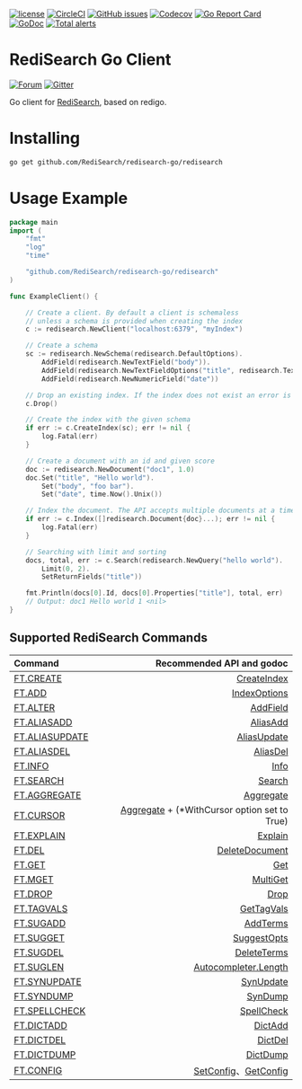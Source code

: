 [![license](https://img.shields.io/github/license/RediSearch/redisearch-go.svg)](https://github.com/RediSearch/redisearch-go)
[![CircleCI](https://circleci.com/gh/RediSearch/redisearch-go/tree/master.svg?style=svg)](https://circleci.com/gh/RediSearch/redisearch-go/tree/master)
[![GitHub issues](https://img.shields.io/github/release/RediSearch/redisearch-go.svg)](https://github.com/RediSearch/redisearch-go/releases/latest)
[![Codecov](https://codecov.io/gh/RediSearch/redisearch-go/branch/master/graph/badge.svg)](https://codecov.io/gh/RediSearch/redisearch-go)
[![Go Report Card](https://goreportcard.com/badge/github.com/RediSearch/redisearch-go)](https://goreportcard.com/report/github.com/RediSearch/redisearch-go)
[![GoDoc](https://godoc.org/github.com/RediSearch/redisearch-go?status.svg)](https://godoc.org/github.com/RediSearch/redisearch-go)
[![Total alerts](https://img.shields.io/lgtm/alerts/g/RediSearch/redisearch-go.svg?logo=lgtm&logoWidth=18)](https://lgtm.com/projects/g/RediSearch/redisearch-go/alerts/)

# RediSearch Go Client
[![Forum](https://img.shields.io/badge/Forum-RediSearch-blue)](https://forum.redislabs.com/c/modules/redisearch/)
[![Gitter](https://badges.gitter.im/RedisLabs/RediSearch.svg)](https://gitter.im/RedisLabs/RediSearch?utm_source=badge&utm_medium=badge&utm_campaign=pr-badge)

Go client for [RediSearch](http://redisearch.io), based on redigo.

# Installing 

```sh
go get github.com/RediSearch/redisearch-go/redisearch
```

# Usage Example

```go
package main 
import (
	"fmt"
	"log"
	"time"

	"github.com/RediSearch/redisearch-go/redisearch"
)

func ExampleClient() {

	// Create a client. By default a client is schemaless
	// unless a schema is provided when creating the index
	c := redisearch.NewClient("localhost:6379", "myIndex")

	// Create a schema
	sc := redisearch.NewSchema(redisearch.DefaultOptions).
		AddField(redisearch.NewTextField("body")).
		AddField(redisearch.NewTextFieldOptions("title", redisearch.TextFieldOptions{Weight: 5.0, Sortable: true})).
		AddField(redisearch.NewNumericField("date"))

	// Drop an existing index. If the index does not exist an error is returned
	c.Drop()

	// Create the index with the given schema
	if err := c.CreateIndex(sc); err != nil {
		log.Fatal(err)
	}

	// Create a document with an id and given score
	doc := redisearch.NewDocument("doc1", 1.0)
	doc.Set("title", "Hello world").
		Set("body", "foo bar").
		Set("date", time.Now().Unix())

	// Index the document. The API accepts multiple documents at a time
	if err := c.Index([]redisearch.Document{doc}...); err != nil {
		log.Fatal(err)
	}

	// Searching with limit and sorting
	docs, total, err := c.Search(redisearch.NewQuery("hello world").
		Limit(0, 2).
		SetReturnFields("title"))

	fmt.Println(docs[0].Id, docs[0].Properties["title"], total, err)
	// Output: doc1 Hello world 1 <nil>
}
```


## Supported RediSearch Commands

| Command | Recommended API and godoc  |
| :---          |  ----: |
| [FT.CREATE](https://oss.redislabs.com/redisearch/Commands.html#ftcreate) |   [CreateIndex](https://godoc.org/github.com/RediSearch/redisearch-go/redisearch#Client.CreateIndex)          |
| [FT.ADD](https://oss.redislabs.com/redisearch/Commands.html#ftadd) |   [IndexOptions](https://godoc.org/github.com/RediSearch/redisearch-go/redisearch#Client.IndexOptions)          |
| [FT.ALTER](https://oss.redislabs.com/redisearch/Commands.html#ftalter) |    [AddField](https://godoc.org/github.com/RediSearch/redisearch-go/redisearch#Client.AddField) |
| [FT.ALIASADD](https://oss.redislabs.com/redisearch/Commands.html#ftaliasadd) |  [AliasAdd](https://godoc.org/github.com/RediSearch/redisearch-go/redisearch#Client.AliasAdd)         |
| [FT.ALIASUPDATE](https://oss.redislabs.com/redisearch/Commands.html#ftaliasupdate) |     [AliasUpdate](https://godoc.org/github.com/RediSearch/redisearch-go/redisearch#Client.AliasUpdate)          |
| [FT.ALIASDEL](https://oss.redislabs.com/redisearch/Commands.html#ftaliasdel) |     [AliasDel](https://godoc.org/github.com/RediSearch/redisearch-go/redisearch#Client.AliasDel)        |
| [FT.INFO](https://oss.redislabs.com/redisearch/Commands.html#ftinfo) |   [Info](https://godoc.org/github.com/RediSearch/redisearch-go/redisearch#Client.Info)          |
| [FT.SEARCH](https://oss.redislabs.com/redisearch/Commands.html#ftsearch) |  [Search](https://godoc.org/github.com/RediSearch/redisearch-go/redisearch#Client.Search)          |
| [FT.AGGREGATE](https://oss.redislabs.com/redisearch/Commands.html#ftaggregate) |   [Aggregate](https://godoc.org/github.com/RediSearch/redisearch-go/redisearch#Client.Aggregate)          |
| [FT.CURSOR](https://oss.redislabs.com/redisearch/Aggregations.html#cursor_api) |   [Aggregate](https://godoc.org/github.com/RediSearch/redisearch-go/redisearch#Client.Aggregate) + (*WithCursor option set to True)         |
| [FT.EXPLAIN](https://oss.redislabs.com/redisearch/Commands.html#ftexplain) |   [Explain](https://godoc.org/github.com/RediSearch/redisearch-go/redisearch#Client.Explain)        |
| [FT.DEL](https://oss.redislabs.com/redisearch/Commands.html#ftdel) |   [DeleteDocument](https://godoc.org/github.com/RediSearch/redisearch-go/redisearch#Client.DeleteDocument)        |
| [FT.GET](https://oss.redislabs.com/redisearch/Commands.html#ftget) |    [Get](https://godoc.org/github.com/RediSearch/redisearch-go/redisearch#Client.Get) |
| [FT.MGET](https://oss.redislabs.com/redisearch/Commands.html#ftmget) |    [MultiGet](https://godoc.org/github.com/RediSearch/redisearch-go/redisearch#Client.Multi) |
| [FT.DROP](https://oss.redislabs.com/redisearch/Commands.html#ftdrop) |   [Drop](https://godoc.org/github.com/RediSearch/redisearch-go/redisearch#Client.Drop)        |
| [FT.TAGVALS](https://oss.redislabs.com/redisearch/Commands.html#fttagvals) |    [GetTagVals](https://godoc.org/github.com/RediSearch/redisearch-go/redisearch#Client.GetTagVals) |
| [FT.SUGADD](https://oss.redislabs.com/redisearch/Commands.html#ftsugadd) |    [AddTerms](https://godoc.org/github.com/RediSearch/redisearch-go/redisearch#Autocompleter.AddTerms) |
| [FT.SUGGET](https://oss.redislabs.com/redisearch/Commands.html#ftsugget) |    [SuggestOpts](https://godoc.org/github.com/RediSearch/redisearch-go/redisearch#Autocompleter.SuggestOpts)  |
| [FT.SUGDEL](https://oss.redislabs.com/redisearch/Commands.html#ftsugdel) |    [DeleteTerms](https://godoc.org/github.com/RediSearch/redisearch-go/redisearch#Autocompleter.DeleteTerms)  |
| [FT.SUGLEN](https://oss.redislabs.com/redisearch/Commands.html#ftsuglen) |    [Autocompleter.Length](https://godoc.org/github.com/RediSearch/redisearch-go/redisearch#Autocompleter.Length)  |
| [FT.SYNUPDATE](https://oss.redislabs.com/redisearch/Commands.html#ftsynupdate) |    [SynUpdate](https://godoc.org/github.com/RediSearch/redisearch-go/redisearch#Client.SynUpdate) |
| [FT.SYNDUMP](https://oss.redislabs.com/redisearch/Commands.html#ftsyndump) |    [SynDump](https://godoc.org/github.com/RediSearch/redisearch-go/redisearch#Client.SynDump) |
| [FT.SPELLCHECK](https://oss.redislabs.com/redisearch/Commands.html#ftspellcheck) |  [SpellCheck](https://godoc.org/github.com/RediSearch/redisearch-go/redisearch#Client.SpellCheck)        |
| [FT.DICTADD](https://oss.redislabs.com/redisearch/Commands.html#ftdictadd) |    [DictAdd](https://godoc.org/github.com/RediSearch/redisearch-go/redisearch#Client.DictAdd)  |
| [FT.DICTDEL](https://oss.redislabs.com/redisearch/Commands.html#ftdictdel) |    [DictDel](https://godoc.org/github.com/RediSearch/redisearch-go/redisearch#Client.DictDel)  |
| [FT.DICTDUMP](https://oss.redislabs.com/redisearch/Commands.html#ftdictdump) |    [DictDump](https://godoc.org/github.com/RediSearch/redisearch-go/redisearch#Client.DictDump)  |
| [FT.CONFIG](https://oss.redislabs.com/redisearch/Commands.html#ftconfig) |    [SetConfig](https://godoc.org/github.com/RediSearch/redisearch-go/redisearch#Client.SetConfig)、[GetConfig](https://godoc.org/github.com/RediSearch/redisearch-go/redisearch#Client.GetConfig) |

